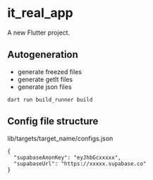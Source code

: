 # it_real_app

A new Flutter project.

## Autogeneration

- generate freezed files
- generate getIt files
- generate json files

```
dart run build_runner build
```

## Config file structure


lib/targets/target_name/configs.json

```
{
  "supabaseAnonKey": "eyJhbGcxxxxx",
  "supabaseUrl": "https://xxxxx.supabase.co"
}
```

